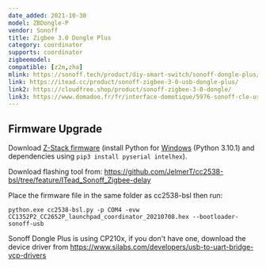 ```yaml
---
date_added: 2021-10-30
model: ZBDongle-P
vendor: Sonoff
title: Zigbee 3.0 Dongle Plus
category: coordinator
supports: coordinator
zigbeemodel:
compatible: [z2m,zha]
mlink: https://sonoff.tech/product/diy-smart-switch/sonoff-dongle-plus/
link: https://itead.cc/product/sonoff-zigbee-3-0-usb-dongle-plus/
link2: https://cloudfree.shop/product/sonoff-zigbee-3-0-dongle/
link3: https://www.domadoo.fr/fr/interface-domotique/5976-sonoff-cle-usb-zigbee-30-antenne-externe-20dbm-compatible-zha-zigbee2mqtt.html
---
```


## Firmware Upgrade
Download [Z-Stack firmware](https://github.com/Koenkk/Z-Stack-firmware/tree/master/coordinator/Z-Stack_3.x.0/bin) (install Python for [Windows](https://www.python.org/downloads/windows/) (Python 3.10.1) and dependencies using `pip3 install pyserial intelhex`).

Download flashing tool from: https://github.com/JelmerT/cc2538-bsl/tree/feature/ITead_Sonoff_Zigbee-delay
 
Place the firmware file in the same folder as cc2538-bsl then run:
 
```
python.exe cc2538-bsl.py -p COM4 -evw CC1352P2_CC2652P_launchpad_coordinator_20210708.hex --bootloader-sonoff-usb
```

Sonoff Dongle Plus is using CP210x, if you don't have one, download the device driver from https://www.silabs.com/developers/usb-to-uart-bridge-vcp-drivers

